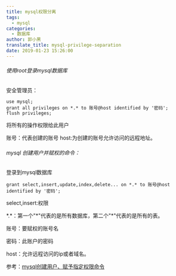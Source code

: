 ```yaml
---
title: mysql权限分离
tags:
  - mysql
categories:
  - 数据库
author: 郭小黑
translate_title: mysql-privilege-separation
date: 2019-01-23 15:26:00
---
```


###### 使用root登录mysql数据库

安全管理员：

    use mysql;
    grant all privileges on *.* to 账号@host identified by '密码';
    flush privileges;
    
    
将所有的操作权限给此用户

账号：代表创建的账号
host:为创建的账号允许访问的远程地址。

<!--more-->

###### mysql 创建用户并赋权的命令：

登录到mysql数据库

    grant select,insert,update,index,delete... on *.* to 账号@host identified by '密码';
    
select,insert:权限


\*.\*：第一个"\*"代表的是所有数据库，第二个"\*"代表的是所有的表。

账号：要赋权的账号名

密码：此账户的密码

host：允许远程访问的ip或者域名。


参考：[mysql创建用户、赋予指定权限命令](https://www.2cto.com/database/201709/686796.html)

      
